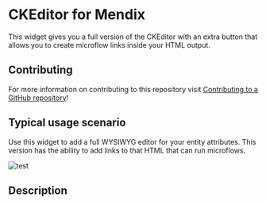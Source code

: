 # CKEditor for Mendix

This widget gives you a full version of the CKEditor with an extra button that allows you to create microflow links inside your HTML output.

## Contributing

For more information on contributing to this repository visit [Contributing to a GitHub repository](https://world.mendix.com/display/howto50/Contributing+to+a+GitHub+repository)!

## Typical usage scenario

Use this widget to add a full WYSIWYG editor for your entity attributes. This version has the ability to add links to that HTML that can run microflows.

![test](https://github.com/mendix/CKEditorForMendix/raw/master/assets/icon.png)
 
## Description

